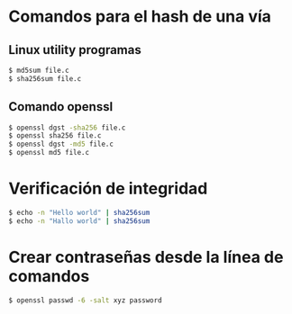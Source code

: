# Comandos para el hash de una vía


## Linux utility programas

```bash
$ md5sum file.c
$ sha256sum file.c
```

## Comando openssl

```bash
$ openssl dgst -sha256 file.c
$ openssl sha256 file.c
$ openssl dgst -md5 file.c
$ openssl md5 file.c
```

# Verificación de integridad

```bash
$ echo -n "Hello world" | sha256sum
$ echo -n "Hallo world" | sha256sum
```

# Crear contraseñas desde la línea de comandos

```bash
$ openssl passwd -6 -salt xyz password
```
